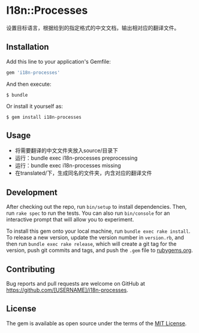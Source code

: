 # I18n::Processes

设置目标语言，根据给到的指定格式的中文文档，输出相对应的翻译文件。

## Installation

Add this line to your application's Gemfile:

```ruby
gem 'i18n-processes'
```

And then execute:

    $ bundle

Or install it yourself as:

    $ gem install i18n-processes

## Usage

- 将需要翻译的中文文件夹放入source/目录下
- 运行：bundle exec i18n-processes preprocessing
- 运行：bundle exec i18n-processes missing
- 在translated/下，生成同名的文件夹，内含对应的翻译文件


## Development

After checking out the repo, run `bin/setup` to install dependencies. Then, run `rake spec` to run the tests. You can also run `bin/console` for an interactive prompt that will allow you to experiment.

To install this gem onto your local machine, run `bundle exec rake install`. To release a new version, update the version number in `version.rb`, and then run `bundle exec rake release`, which will create a git tag for the version, push git commits and tags, and push the `.gem` file to [rubygems.org](https://rubygems.org).

## Contributing

Bug reports and pull requests are welcome on GitHub at https://github.com/[USERNAME]/i18n-processes.

## License

The gem is available as open source under the terms of the [MIT License](https://opensource.org/licenses/MIT).
